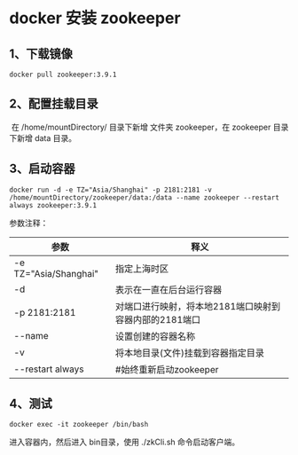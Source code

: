 # docker 安装 zookeeper

## 1、下载镜像

```shell
docker pull zookeeper:3.9.1
```

## 2、配置挂载目录

​	在  /home/mountDirectory/ 目录下新增 文件夹 zookeeper，在  zookeeper 目录下新增 data 目录。

## 3、启动容器

```shell
docker run -d -e TZ="Asia/Shanghai" -p 2181:2181 -v /home/mountDirectory/zookeeper/data:/data --name zookeeper --restart always zookeeper:3.9.1
```

  参数注释：

| 参数                  | 释义                                                   |
| --------------------- | ------------------------------------------------------ |
| -e TZ="Asia/Shanghai" | 指定上海时区                                           |
| -d                    | 表示在一直在后台运行容器                               |
| -p 2181:2181          | 对端口进行映射，将本地2181端口映射到容器内部的2181端口 |
| --name                | 设置创建的容器名称                                     |
| -v                    | 将本地目录(文件)挂载到容器指定目录                     |
| --restart always      | #始终重新启动zookeeper                                 |

## 4、测试

```shell
docker exec -it zookeeper /bin/bash
```

进入容器内，然后进入 bin目录，使用 ./zkCli.sh 命令启动客户端。